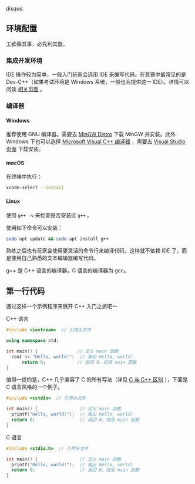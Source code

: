disqus:

## 环境配置

工欲善其事，必先利其器。

### 集成开发环境

IDE 操作较为简单，一般入门玩家会选用 IDE 来编写代码。在竞赛中最常见的是 Dev-C++（如果考试环境是 Windows 系统，一般也会提供这一 IDE）。详情可以阅读 [相关页面](/intro/editor/devcpp) 。

### 编译器

#### Windows

推荐使用 GNU 编译器。需要去 [MinGW Distro](https://nuwen.net/mingw.html) 下载 MinGW 并安装。此外 Windows 下也可以选择 [Microsoft Visual C++ 编译器](https://docs.microsoft.com/en-us/cpp/build/projects-and-build-systems-cpp) ，需要去 [Visual Studio 页面](https://visualstudio.microsoft.com/downloads/#build-tools-for-visual-studio-2019) 下载安装。

#### macOS

在终端中执行：

```bash
xcode-select --install
```

#### Linux

使用 `g++ -v` 来检查是否安装过 `g++` 。

使用如下命令可以安装：

```bash
sudo apt update && sudo apt install g++
```

熟练之后也有玩家会使用更灵活的命令行来编译代码，这样就不依赖 IDE 了，而是使用自己熟悉的文本编辑器编写代码。

g++ 是 C++ 语言的编译器，C 语言的编译器为 gcc。

## 第一行代码

通过这样一个示例程序来展开 C++ 入门之旅吧～

C++ 语言

```c++
#include <iostream>  // 引用头文件

using namespace std;

int main() {               // 定义 main 函数
  cout << "Hello, world!";  // 输出 Hello, world!
      return 0;            // 返回 0，结束 main 函数
}
```

值得一提的是，C++ 几乎兼容了 C 的所有写法（详见 [C 与 C++ 区别](/lang/c-cpp/) ），下面是 C 语言风格的一个例子。

```c++
#include <cstdio>  // 引用头文件

int main() {                // 定义 main 函数
  printf("Hello, world!");  // 输出 Hello, world!
  return 0;                 // 返回 0，结束 main 函数
}
```

C 语言

```c
#include <stdio.h>  // 引用头文件

int main() {                // 定义 main 函数
  printf("Hello, world!");  // 输出 Hello, world!
  return 0;                 // 返回 0，结束 main 函数
}
```
